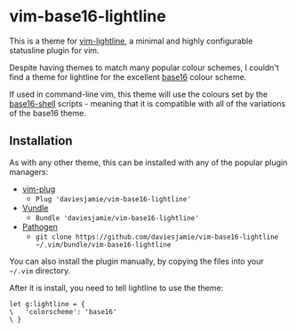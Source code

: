 vim-base16-lightline
====================

This is a theme for [vim-lightline](itchyny/lightline.vim),
a minimal and highly configurable statusline plugin for vim.

Despite having themes to match many popular colour schemes, I couldn't find
a theme for lightline for the excellent [base16](chriskempson/base16) colour
scheme.

If used in command-line vim, this theme will use the colours set by the
[base16-shell](chriskempson/base16-shell) scripts - meaning that it is
compatible with all of the variations of the base16 theme.

## Installation

As with any other theme, this can be installed with any of the popular plugin
managers:

 - [vim-plug](junegunn/vim-plug)
     - `Plug 'daviesjamie/vim-base16-lightline'`
 - [Vundle](VundleVim/Vundle.vim)
     - `Bundle 'daviesjamie/vim-base16-lightline'`
 - [Pathogen](tpope/vim-pathogen)
     - `git clone https://github.com/daviesjamie/vim-base16-lightline ~/.vim/bundle/vim-base16-lightline`

You can also install the plugin manually, by copying the files into your
`~/.vim` directory.

After it is install, you need to tell lightline to use the theme:

```VimL
let g:lightline = {
\   'colorscheme': 'base16'
\ }
```
